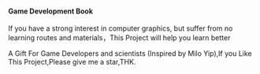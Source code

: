#### Game Development Book

If you have a strong interest in computer graphics, but suffer from no learning routes and materials，This Project will help you learn better

A Gift For Game Developers and scientists (Inspired by Milo Yip),If you Like This Project,Please give me a star,THK.





